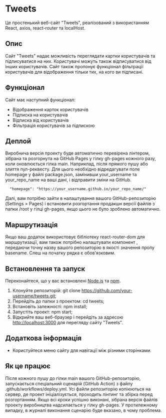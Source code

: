 # Tweets

Це простенький веб-сайт "Tweets", реалізований з використанням React, axios, react-router та localHost.

## Опис

Сайт "Tweets" надає можливість переглядати картки користувачів та підписуватися на них. Користувачі можуть також відписуватися від інших користувачів. Сайт також пропонує функціонал фільтрації користувачів для відображення тільки тих, на кого ви підписані.

## Функціонал

Сайт має наступний функціонал:

- Відображення карток користувачів
- Підписка на користувачів
- Відписка від користувачів
- Фільтрація користувачів за підпискою

## Деплой

Виробнича версія проекту буде автоматично перевірена лінтером, зібрана та розгорнута на GitHub Pages у гілку gh-pages кожного разу, коли оновлюється гілка main. Наприклад, після прямого пушу або злиття пул-реквесту. Для цього необхідно відредагувати поле homepage у файлі package.json, замінивши your_username та your_repo_name на ваші дані, і відправити зміни на GitHub.

      "homepage": "https://your_username.github.io/your_repo_name/"

Далі, вам потрібно зайти в налаштування вашого GitHub-репозиторію (Settings > Pages) і встановити розгортання продакшн версії файлів з папки /root у гілці gh-pages, якщо цього не було зроблено автоматично.

## Маршрутизація

Якщо ваш додаток використовує бібліотеку react-router-dom для маршрутизації, вам також потрібно налаштувати компонент <BrowserRouter>, передаючи точну назву вашого репозиторію в якості значення пропу basename. Слеш на початку рядка є обов'язковим.

   <BrowserRouter basename="/your_repo_name">
      <App />
   </BrowserRouter>


## Встановлення та запуск

Переконайтеся, що у вас встановлені [Node.js](https://nodejs.org/) та [npm](https://www.npmjs.com/).

1. Клонуйте репозиторій:     git clone https://github.com/your-username/tweets.git;
2. Перейдіть до папки з проектом:    cd tweets;
3. Встановіть залежності:    npm install;
4. Запустіть проект:  npm start;
5. Відкрийте ваш веб-браузер і перейдіть за адресою [http://localhost:3000](http://localhost:3000) для перегляду сайту "Tweets".

## Додаткова інформація

- Користуйтеся меню сайту для навігації між різними сторінками.

## Як це працює

Після кожного пушу до гілки main вашого GitHub-репозиторію, запускається спеціальний сценарій (GitHub Action) з файлу .github/workflows/deploy.yml.
Усі файли репозиторію копіюються на сервер, де проект ініціалізується, проходить лінтинг та збірка перед розгортанням.
Якщо всі кроки успішно виконані, зібрана версія файлів проекту виробництва надсилається у гілку gh-pages. У протилежному випадку, в журналі виконання сценарію буде вказано, в чому проблема.
